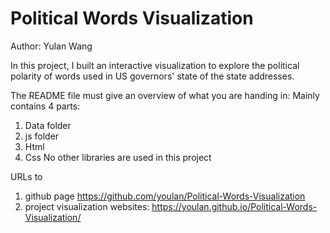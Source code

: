 # Political Words Visualization

Author: Yulan Wang

In this project, I built an interactive visualization to explore the political polarity of words used in US governors' state of the state addresses. 

The README file must give an overview of what you are handing in: 
Mainly contains 4 parts: 
1. Data folder
2. js folder
3. Html
4. Css
No other libraries are used in this project


URLs to 
1. github page
https://github.com/youlan/Political-Words-Visualization
2. project visualization websites:
https://youlan.github.io/Political-Words-Visualization/
